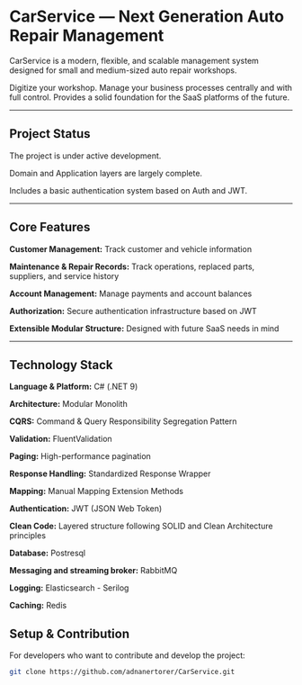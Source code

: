 # CarService — Next Generation Auto Repair Management

CarService is a modern, flexible, and scalable management system designed for small and medium-sized auto repair workshops.

Digitize your workshop.
Manage your business processes centrally and with full control.
Provides a solid foundation for the SaaS platforms of the future.

---

## Project Status

The project is under active development.

Domain and Application layers are largely complete.

Includes a basic authentication system based on Auth and JWT.


---

## Core Features
**Customer Management:** Track customer and vehicle information

**Maintenance & Repair Records:** Track operations, replaced parts, suppliers, and service history

**Account Management:** Manage payments and account balances

**Authorization:** Secure authentication infrastructure based on JWT

**Extensible Modular Structure:** Designed with future SaaS needs in mind

---

## Technology Stack
**Language & Platform:** C# (.NET 9)

**Architecture:** Modular Monolith

**CQRS:** Command & Query Responsibility Segregation Pattern

**Validation:** FluentValidation

**Paging:** High-performance pagination

**Response Handling:** Standardized Response Wrapper

**Mapping:** Manual Mapping Extension Methods

**Authentication:** JWT (JSON Web Token)

**Clean Code:** Layered structure following SOLID and Clean Architecture principles

**Database:** Postresql

**Messaging and streaming broker:** RabbitMQ

**Logging:** Elasticsearch - Serilog

**Caching:** Redis



## Setup & Contribution

For developers who want to contribute and develop the project:

```bash
git clone https://github.com/adnanertorer/CarService.git
